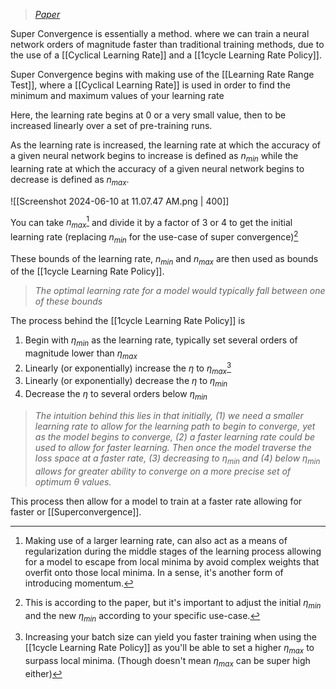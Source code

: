 > *[Paper](https://arxiv.org/pdf/1708.07120)*

Super Convergence is essentially a method. where we can train a neural network orders of magnitude faster than traditional training methods, due to the use of a [[Cyclical Learning Rate]] and a [[1cycle Learning Rate Policy]].

Super Convergence begins with making use of the [[Learning Rate Range Test]], where a [[Cyclical Learning Rate]] is used in order to find the minimum and maximum values of your learning rate

Here, the learning rate begins at 0 or a very small value, then to be increased linearly over a set of pre-training runs. 

As the learning rate is increased, the learning rate at which the accuracy of a given neural network begins to increase is defined as $n_{min}$ while the learning rate at which the accuracy of a given neural network begins to decrease is defined as $n_{max}$.

![[Screenshot 2024-06-10 at 11.07.47 AM.png | 400]]

You can take $n_{max}$[^2] and divide it by a factor of $3$ or $4$ to get the initial learning rate (replacing $n_{min}$ for the use-case of super convergence)[^1]

These bounds of the learning rate, $n_{min}$ and $n_{max}$ are then used as bounds of the [[1cycle Learning Rate Policy]].

> *The optimal learning rate for a model would typically fall between one of these bounds*

The process behind the [[1cycle Learning Rate Policy]] is

1. Begin with $\eta_{min}$ as the learning rate, typically set several orders of magnitude lower than $\eta_{max}$
2. Linearly (or exponentially) increase the $\eta$ to $\eta_{max}$[^3]
3. Linearly (or exponentially) decrease the $\eta$ to $\eta_{min}$
4. Decrease the $\eta$ to several orders below $\eta_{min}$

> *The intuition behind this lies in that initially, (1) we need a smaller learning rate to allow for the learning path to begin to converge, yet as the model begins to converge, (2) a faster learning rate could be used to allow for faster learning. Then once the model traverse the loss space at a faster rate, (3) decreasing to $\eta_{min}$ and (4) below $\eta_{min}$ allows for greater ability to converge on a more precise set of optimum $\theta$ values.*

This process then allow for a model to train at a faster rate allowing for faster or [[Superconvergence]].


[^1]: This is according to the paper, but it's important to adjust the initial $\eta_{min}$ and the new $\eta_{min}$ according to your specific use-case.

[^2]: Making use of a larger learning rate, can also act as a means of regularization during the middle stages of the learning process allowing for a model to escape from local minima by avoid complex weights that overfit onto those local minima. In a sense, it's another form of introducing momentum.

[^3]: Increasing your batch size can yield you faster training when using the [[1cycle Learning Rate Policy]] as you'll be able to set a higher $\eta_{max}$ to surpass local minima. (Though doesn't mean $\eta_{max}$ can be super high either)